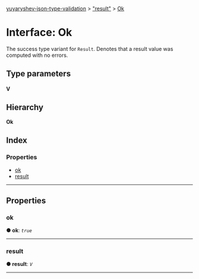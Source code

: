 [yuyaryshev-json-type-validation](../README.md) > ["result"](../modules/_result_.md) > [Ok](../interfaces/_result_.ok.md)

# Interface: Ok

The success type variant for `Result`. Denotes that a result value was computed with no errors.

## Type parameters
#### V 
## Hierarchy

**Ok**

## Index

### Properties

* [ok](_result_.ok.md#ok)
* [result](_result_.ok.md#result)

---

## Properties

<a id="ok"></a>

###  ok

**● ok**: *`true`*

___
<a id="result"></a>

###  result

**● result**: *`V`*

___

